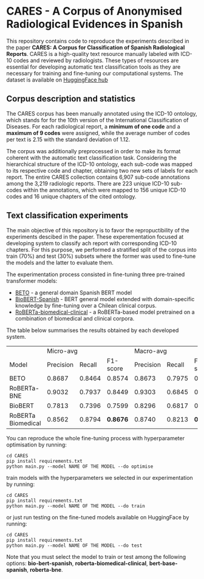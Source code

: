 # CARES - A Corpus of Anonymised Radiological Evidences in Spanish

This repository contains code to reproduce the experiments described in the paper **CARES: A Corpus for Classification of Spanish Radiological Reports**. 
CARES is a high-quality text resource manually labeled with ICD-10 codes and reviewed by radiologists. These types of resources are essential for developing automatic text classification tools as they are necessary for training and fine-tuning our computational systems. The dataset is available on [HuggingFace hub](//huggingface.co/datasets/chizhikchi/CARES)

## Corpus description and statistics 
The CARES corpus has been manually annotated using the ICD-10 ontology, which stands for for the 10th version of the International Classification of Diseases. For each radiological report, a **minimum of one code** and a **maximum of 9 codes** were assigned, while the average number of codes per text is 2.15
with the standard deviation of 1.12. 

The corpus was additionally preprocessed in order to make its format coherent with the automatic text classification task. Considering the hierarchical structure of the ICD-10 ontology, each sub-code was mapped to its respective code and chapter, obtaining two new sets of labels for each report. The entire CARES collection contains 6,907 sub-code annotations among the
3,219 radiologic reports. There are 223 unique ICD-10 sub-codes within the annotations, which were mapped to 156 unique ICD-10 codes and 16 unique chapters of the cited ontology.

## Text classification experiments 

The main objective of this repository is to favor the repropuctibility of the experiments descibed in the paper. These experementation focused at developing system to classify ach report with corresponding ICD-10 chapters. 
For this purpose, we performed a stratified split of the corpus into train (70\%) and test (30\%) subsets where the former was used to fine-tune the models and the latter to evaluate them. 

The experimentation process consisted in fine-tuning three pre-trained transformer models:

* [BETO](https://huggingface.co/dccuchile/bert-base-spanish-wwm-cased) - a general domain Spanish BERT model 
* [BioBERT-Spanish](https://github.com/plncmm/bio-bert-base-spanish-wwm-uncased.git) - BERT general model extended with domain-specific knowledge by fine-tuning over a Chilean clinical corpus.
* [RoBERTa-biomedical-clinical](https://huggingface.co/PlanTL-GOB-ES/roberta-base-biomedical-clinical-es) - a RoBERTa-based model pretrained on a combination of biomedical and clinical corpora.

The table below summarises the results obtained by each developed system. 

<table>
  <tr>
    <td></td>
    <td colspan=3>Micro-avg</td>
    <td colspan=3>Macro-avg</td>
  </tr>
  <tr>
    <td>Model</td>
    <td>Precision</td>
    <td>Recall</td>
    <td>F1-score</td>
    <td>Precision</td>
    <td>Recall</td>
    <td>F1-score</td>
  </tr>
  <tr>
    <td> BETO </td>
    <td> 0.8687 </td>
    <td> 0.8464 </td>
    <td> 0.8574 </td>
    <td> 0.8673 </td>
    <td> 0.7975 </td>
    <td> 0.8250 </td>
  </tr>
    <tr>
    <td> RoBERTa-BNE </td>
    <td> 0.9032 </td>
    <td> 0.7937 </td>
    <td> 0.8449 </td>
    <td> 0.9303 </td>
    <td> 0.6845 </td>
    <td> 0.7673 </td>
  </tr>
  <tr>
    <td> BioBERT </td>
    <td> 0.7813 </td>
    <td> 0.7396 </td>
    <td> 0.7599 </td>
    <td> 0.8296 </td>
    <td> 0.6817 </td>
    <td> 0.7365 </td>
  </tr>
  <tr>
    <td> RoBERTa Biomedical </td>
    <td> 0.8562 </td>
    <td> 0.8794 </td>
    <td><b> 0.8676 </b></td>
    <td> 0.8740 </td>
    <td> 0.8213 </td>
    <td><b> 0.8328 </b></td>
  </tr>
</table>

You can reproduce the whole fine-tuning process with hyperparameter optimisation by running: 

```
cd CARES
pip install requirements.txt
python main.py --model NAME OF THE MODEL --do optimise
```
train models with the hyperparameters we selected in our experimentation by running:

```
cd CARES
pip install requirements.txt
python main.py --model NAME OF THE MODEL --do train
```

or just run testing on the fine-tuned models available on HuggingFace by running:

```
cd CARES
pip install requirements.txt
python main.py --model NAME OF THE MODEL --do test
```

Note that you must select the model to train or test among the following options: **bio-bert-spanish**, **roberta-biomedical-clinical**, **bert-base-spanish**, **roberta-bne**.
